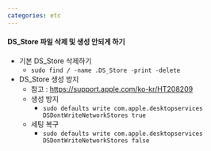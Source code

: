 ```yaml
---
categories: etc
---
```




#### DS_Store 파일 삭제 및 생성 안되게 하기

* 기본 DS_Store 삭제하기
  * `sudo find / -name .DS_Store -print -delete`
* DS_Store 생성 방지
  * 참고 : https://support.apple.com/ko-kr/HT208209
  * 생성 방지
    * `sudo defaults write com.apple.desktopservices DSDontWriteNetworkStores true`
  * 세팅 복구
    * `sudo defaults write com.apple.desktopservices DSDontWriteNetworkStores false`

